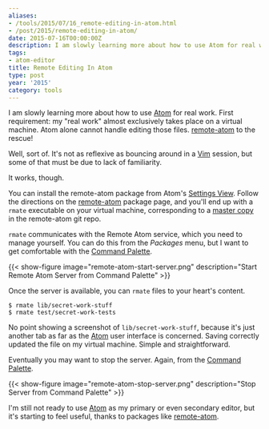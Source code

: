 ```yaml
---
aliases:
- /tools/2015/07/16_remote-editing-in-atom.html
- /post/2015/remote-editing-in-atom/
date: 2015-07-16T00:00:00Z
description: I am slowly learning more about how to use Atom for real work.
tags:
- atom-editor
title: Remote Editing In Atom
type: post
year: '2015'
category: tools
---
```

[Atom]: https://atom.io
[remote-atom]: https://atom.io/packages/remote-atom
I am slowly learning more about how to use [Atom][] for real work. First
requirement: my "real work" almost exclusively takes place on a virtual
machine. Atom alone cannot handle editing those files. [remote-atom][] to the
rescue!
<!-- TEASER_END -->

[Vim]: http://www.vim.org
Well, sort of. It's not as reflexive as bouncing around in a [Vim][] session,
but some of that must be due to lack of familiarity.

It works, though.

[Settings View]: https://atom.io/packages/settings-view
[master copy]: https://raw.githubusercontent.com/aurora/rmate/master/rmate
You can install the remote-atom package from Atom's [Settings View][].
Follow the directions on the [remote-atom][] package page,
and you'll end up with a `rmate` executable on your virtual machine,
corresponding to a [master copy][] in the remote-atom git repo.

[Command Palette]: https://atom.io/packages/command-palette
`rmate` communicates with the Remote Atom service, which you need to manage
yourself. You can do this from the _Packages_ menu, but I want to get
comfortable with the [Command Palette][].

{{< show-figure image="remote-atom-start-server.png"
  description="Start Remote Atom Server from Command Palette" >}}

Once the server is available, you can `rmate` files to your heart's content.

    $ rmate lib/secret-work-stuff
    $ rmate test/secret-work-tests

No point showing a screenshot of `lib/secret-work-stuff`, because it's just
another tab as far as the [Atom][] user interface is concerned. Saving
correctly updated the file on my virtual machine. Simple and straightforward.

Eventually you may want to stop the server. Again, from the [Command Palette][].

{{< show-figure image="remote-atom-stop-server.png"
  description="Stop Server from Command Palette" >}}

I'm still not ready to use [Atom][] as my primary or even secondary editor, but
it's starting to feel useful, thanks to packages like [remote-atom][].
